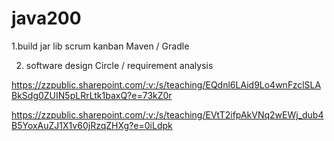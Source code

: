 # java200

1.build 
jar 
lib 
scrum 
kanban
Maven / Gradle

2. software design Circle / requirement analysis



https://zzpublic.sharepoint.com/:v:/s/teaching/EQdnl6LAid9Lo4wnFzclSLABkSdg0ZUIN5pLRrLtk1baxQ?e=73kZ0r

https://zzpublic.sharepoint.com/:v:/s/teaching/EVtT2ifpAkVNq2wEWj_dub4B5YoxAuZJ1X1v60jRzqZHXg?e=0iLdpk